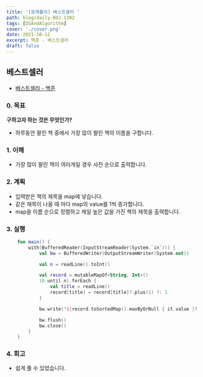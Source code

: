 ```yaml
---
title: '[문제풀이] 베스트셀러 '
path: blog/daily-BOJ-1302
tags: [DSAndAlgorithm]
cover: './cover.png'
date: 2021-10-12
excerpt: 백준 - 베스트셀러
draft: false
---
```


## 베스트셀러

- [베스트셀러 - 백준](https://www.acmicpc.net/problem/1302)

### 0. 목표

**구하고자 하는 것은 무엇인가?**

- 하루동안 팔린 책 중에서 가장 많이 팔린 책의 이름을 구합니다.

### 1. 이해

- 가장 많이 팔린 책이 여러개일 경우 사전 순으로 출력합니다.

### 2. 계획

- 입력받은 책의 제목을 map에 넣습니다.
- 같은 제목이 나올 때 마다 map의 value를 1씩 증가합니다.
- map을 이름 순으로 정렬하고 제일 높은 값을 가진 책의 제목을 출력합니다.

### 3. 실행

```kotlin
    fun main() {
        with(BufferedReader(InputStreamReader(System.`in`))) {
            val bw = BufferedWriter(OutputStreamWriter(System.out))

            val n = readLine().toInt()

            val record = mutableMapOf<String, Int>()
            (0 until n).forEach {
                val title = readLine()
                record[title] = record[title]?.plus(1) ?: 1
            }

            bw.write("${record.toSortedMap().maxByOrNull { it.value }?.key}")

            bw.flush()
            bw.close()
        }
    }
```

### 4. 회고

- 쉽게 풀 수 있었습니다.
